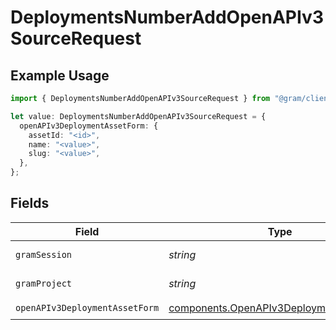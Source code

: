 # DeploymentsNumberAddOpenAPIv3SourceRequest

## Example Usage

```typescript
import { DeploymentsNumberAddOpenAPIv3SourceRequest } from "@gram/client/models/operations";

let value: DeploymentsNumberAddOpenAPIv3SourceRequest = {
  openAPIv3DeploymentAssetForm: {
    assetId: "<id>",
    name: "<value>",
    slug: "<value>",
  },
};
```

## Fields

| Field                                                                                              | Type                                                                                               | Required                                                                                           | Description                                                                                        |
| -------------------------------------------------------------------------------------------------- | -------------------------------------------------------------------------------------------------- | -------------------------------------------------------------------------------------------------- | -------------------------------------------------------------------------------------------------- |
| `gramSession`                                                                                      | *string*                                                                                           | :heavy_minus_sign:                                                                                 | Session header                                                                                     |
| `gramProject`                                                                                      | *string*                                                                                           | :heavy_minus_sign:                                                                                 | project header                                                                                     |
| `openAPIv3DeploymentAssetForm`                                                                     | [components.OpenAPIv3DeploymentAssetForm](../../models/components/openapiv3deploymentassetform.md) | :heavy_check_mark:                                                                                 | N/A                                                                                                |